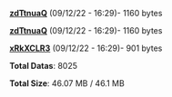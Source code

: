 [**zdTtnuaQ**](/data/zdTtnuaQ.txt) (09/12/22 - 16:29)- 1160 bytes

[**zdTtnuaQ**](/data/zdTtnuaQ.txt) (09/12/22 - 16:29)- 1160 bytes

[**xRkXCLR3**](/data/xRkXCLR3.txt) (09/12/22 - 16:29)- 901 bytes

**Total Datas**: 8025

**Total Size**: 46.07 MB / 46.1 MB